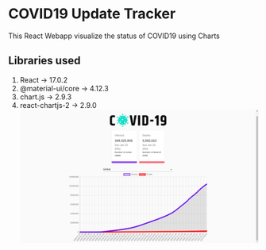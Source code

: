 # COVID19 Update Tracker

This React Webapp visualize the status of COVID19 using Charts

## Libraries used

1. React -> 17.0.2
2. @material-ui/core -> 4.12.3
3. chart.js -> 2.9.3
4. react-chartjs-2 -> 2.9.0 <br/>
![alt tag](https://github.com/SanjoJins/COVID-19-UpdateTracker/blob/master/Screenshot%20from%202022-01-23%2017-21-45.png)
